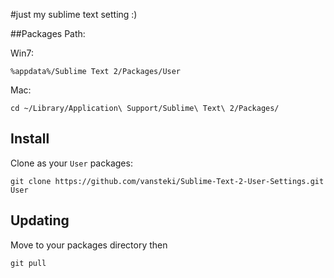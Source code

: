 #just my sublime text setting :)

##Packages Path:

Win7:

    %appdata%/Sublime Text 2/Packages/User

Mac:

    cd ~/Library/Application\ Support/Sublime\ Text\ 2/Packages/

## Install

Clone as your `User` packages:

    git clone https://github.com/vansteki/Sublime-Text-2-User-Settings.git User


## Updating

Move to your packages directory then 

    git pull


